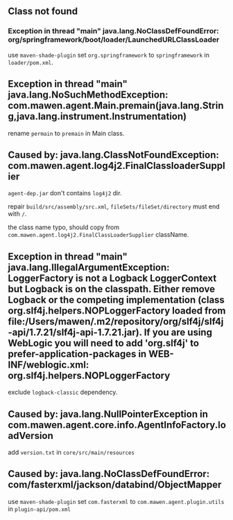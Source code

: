 
## Class not found

### Exception in thread "main" java.lang.NoClassDefFoundError: org/springframework/boot/loader/LaunchedURLClassLoader

use `maven-shade-plugin` set `org.springframework` to `springframework` in `loader/pom.xml`.

## Exception in thread "main" java.lang.NoSuchMethodException: com.mawen.agent.Main.premain(java.lang.String,java.lang.instrument.Instrumentation)

rename `permain` to `premain` in Main class.

## Caused by: java.lang.ClassNotFoundException: com.mawen.agent.log4j2.FinalClassloaderSupplier

`agent-dep.jar` don't contains `log4j2` dir.

repair `build/src/assembly/src.xml`, `fileSets/fileSet/directory` must end with `/`.

the class name typo, should copy from `com.mawen.agent.log4j2.FinalClassLoaderSupplier` className.

## Exception in thread "main" java.lang.IllegalArgumentException: LoggerFactory is not a Logback LoggerContext but Logback is on the classpath. Either remove Logback or the competing implementation (class org.slf4j.helpers.NOPLoggerFactory loaded from file:/Users/mawen/.m2/repository/org/slf4j/slf4j-api/1.7.21/slf4j-api-1.7.21.jar). If you are using WebLogic you will need to add 'org.slf4j' to prefer-application-packages in WEB-INF/weblogic.xml: org.slf4j.helpers.NOPLoggerFactory

exclude `logback-classic` dependency.

## Caused by: java.lang.NullPointerException in com.mawen.agent.core.info.AgentInfoFactory.loadVersion

add `version.txt` in `core/src/main/resources`

## Caused by: java.lang.NoClassDefFoundError: com/fasterxml/jackson/databind/ObjectMapper

use `maven-shade-plugin` set `com.fasterxml` to `com.mawen.agent.plugin.utils` in `plugin-api/pom.xml`